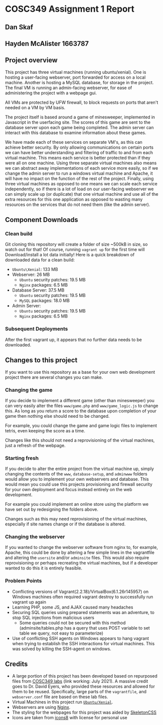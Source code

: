 # COSC349 Assignment 1 Report
## Dan Skaf
## Hayden McAlister 1663787

## Project overview
This project has three virtual machines (running ubuntu/xenial). One is hosting a user-facing webserver, port forwarded for access on a local machine. Another is hosting a MySQL database, for storage in the project. The final VM is running an admin-facing webserver, for ease of administering the project with a webpage gui.

All VMs are protected by UFW firewall, to block requests on ports that aren't needed on a VM by VM basis.

The project itself is based around a game of minesweeper, implemented in Javascript in the userfacing site. The scores of this game are sent to the database server upon each game being completed. The admin server can interact with this database to examine information about these games.

We have made each of these services on separate VM's, as this can achieve better security. By only allowing communications on certain ports we can have better understanding and filtering of traffic to and from each virtual machine. This means each service is better protected than if they were all on one machine. Using three separate virtual machines also means we can abstract away implementations of each service more easily, so if we change the admin server to run a windows virtual machine and Apache, it will have no impact on the function of the rest of the project. Finally, using three virtual machines as opposed to one means we can scale each service independently, so if there is a lot of load on our user-facing webserver we can simply scale up (or duplicate) that one virtual machine and use all of the extra resources for this one application as opposed to wasting many resources on the services that do not need them (like the admin server).

## Component Downloads
### Clean build
Git cloning this repository will create a folder of size ~500kB in size, so watch out for that! Of course, running `vagrant up` for the first time will Download/install a lot data initially! Here is a quick breakdown of downloaded data for a clean build:
- `Ubuntu\Xenial`: 	133 MB
- Webserver: 26 MB
    - `Ubuntu` security patches: 19.5 MB
    - `Nginx` packages: 6.5 MB
- Database Server: 37.5 MB
    - `Ubuntu` security patches: 19.5 MB
    - `MySQL` packages: 18.0 MB
- Admin Server:
    - `Ubuntu` security patches: 19.5 MB
    - `Nginx` packages: 6.5 MB

### Subsequent Deployments
After the first vagrant up, it appears that no further data needs to be downloaded.


## Changes to this project
If you want to use this repository as a base for your own web development project there are several changes you can make.
### Changing the game
If you decide to implement a different game (other than minesweeper) you can very easily alter the files `www/game.php` and `www/game_logic.js` to change this. As long as you return a score to the database upon completion of your game then nothing else should need to be changed.

For example, you could change the game and game logic files to implement tetris, even keeping the score as a time.

Changes like this should not need a reprovisioning of the virtual machines, just a refresh of the webpage.

### Starting fresh
If you decide to alter the entire project from the virtual machine up, simply changing the contents of the `www`, `database-setup`, and `adminwww` folders would allow you to implement your own webservers and database. This would mean you could use this projects provisioning and firewall security for your own deployment and focus instead entirely on the web development.

For example you could implement an online store using the platform we have set out by redesigning the folders above. 

Changes such as this may need reprovisioning of the virtual machines, especially if site names change or if the database is altered.

### Changing the webserver
If you wanted to change the webserver software from nginx to, for example, Apache, this could be done by altering a few simple lines in the vagrantfile and altering the `usersite` and/or `adminsite` files. This would also require reprovisioning or perhaps recreating the virtual machines, but if a developer wanted to do this it is entirely feasible.


### Problem Points
- Conflicting versions of Vagrant(2.2.18)/VirtualBox(6.1.26r145957) on Windows machines often required vagrant destroy to successfully run vagrant up again
- Learning PHP, some JS, and AJAX caused many headaches
- Securing SQL queries using prepared statements was an adventure, to stop SQL injections from malicious users
    - Some queries could not be secured with this method (adminsite/tables.php has a query that uses POST variable to set table we query, not easy to parameterize)
- Use of conflicting SSH agents on Windows appears to hang vagrant when trying to establish the SSH interactions for virtual machines. This was solved by killing the SSH-agent on windows.

## Credits
- A large portion of this project has been developed based on repurposed files from [COSC349 labs](https://cosc349.cspages.otago.ac.nz/lab-schedule/) (link working: July 2021). A massive credit goes to Dr. David Eyers, who provided these resources and allowed for them to be reused. Specifically, large parts of the `vagrantfile`, and `webserver.conf` file are based on these lab files.
- Virtual Machines in this project run [`Ubuntu/Xenial`](https://ubuntu.com/16-04).
- Webservers are using [Nginx](http://nginx.org/LICENSE).
- The styling for the webpages for this project was aided by [SkeletonCSS](http://getskeleton.com/)
- Icons are taken from [icons8](https://icons8.com) with license for personal use

